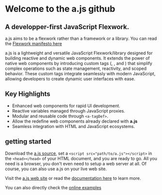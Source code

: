 # Welcome to the a.js github
## A developper-first JavaScript Flexwork.
a.js aims to be a flexwork rather than a framework or a library. You can read the [Flexwork manifesto here](TheFlexworkManifesto.md)

a.js is a lightweight and versatile JavaScript Flexwork/library designed for building reactive and dynamic web components. It extends the power of native web components by introducing custom tags (<a-script>, <a-closure>, and <a-tagDef>) that simplify complex operations such as state management, reactivity, and scoped behavior. These custom tags integrate seamlessly with modern JavaScript, allowing developers to create dynamic user interfaces with ease.

## Key Highlights
- Enhanced web components for rapid UI development.
- Reactive variables managed through JavaScript proxies.
- Modular and reusable code through `<a-tagDef>`.
- Allow the redefine web components already declared with **a.js**
- Seamless integration with HTML and JavaScript ecosystems.

## getting started
Download the [a.js source](main/a.js), set a `<script src="path/to/a.js"></script>` in the `<head></head>` of your HTML document, and you are ready to go. All you need is a browser, you don't even need to setup a web server at all.
Of course, you can also use a.js on your live web site.

Visit the [a.js web site](https://www.a-js.org/featuresindex.html) or read the [documentation here](documentation.md) to learn more.

You can also directly check the [online examples](https://www.a-js.org/examplesindex.html) 

